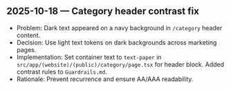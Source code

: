 ## 2025-10-18 — Category header contrast fix

- Problem: Dark text appeared on a navy background in `/category` header content.
- Decision: Use light text tokens on dark backgrounds across marketing pages.
- Implementation: Set container text to `text-paper` in `src/app/(website)/(public)/category/page.tsx` for header block. Added contrast rules to `Guardrails.md`.
- Rationale: Prevent recurrence and ensure AA/AAA readability.



